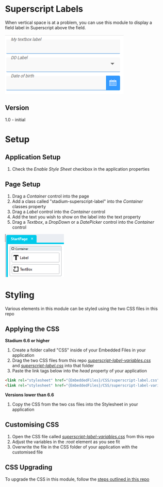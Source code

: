 # Superscript Labels

When vertical space is at a problem, you can use this module to display a field label in Superscript above the field. 

![Superscript Labels](images/superscript-labels.png)

## Version 
1.0 - initial

# Setup

## Application Setup
1. Check the *Enable Style Sheet* checkbox in the application properties

## Page Setup
1. Drag a *Container* control into the page 
2. Add a class called "stadium-superscript-label" into the *Container* classes property
3. Drag a *Label* control into the *Container* control
4. Add the text you wish to show on the label into the text property
5. Drag a *Textbox*, a *DropDown* or a *DatePicker* control into the *Container* control

![Controls Setup](images/controls.png)

# Styling
Various elements in this module can be styled using the two CSS files in this repo

## Applying the CSS

**Stadium 6.6 or higher**
1. Create a folder called "CSS" inside of your Embedded Files in your application
2. Drag the two CSS files from this repo [*superscript-label-variables.css*](superscript-label-variables.css) and [*superscript-label.css*](superscript-label.css) into that folder
3. Paste the link tags below into the *head* property of your application
```html
<link rel="stylesheet" href="{EmbeddedFiles}/CSS/superscript-label.css">
<link rel="stylesheet" href="{EmbeddedFiles}/CSS/superscript-label-variables.css">
``` 

**Versions lower than 6.6**
1. Copy the CSS from the two css files into the Stylesheet in your application

## Customising CSS
1. Open the CSS file called [*superscript-label-variables.css*](superscript-label-variables.css) from this repo
2. Adjust the variables in the *:root* element as you see fit
3. Overwrite the file in the CSS folder of your application with the customised file

## CSS Upgrading
To upgrade the CSS in this module, follow the [steps outlined in this repo](https://github.com/stadium-software/samples-upgrading)
